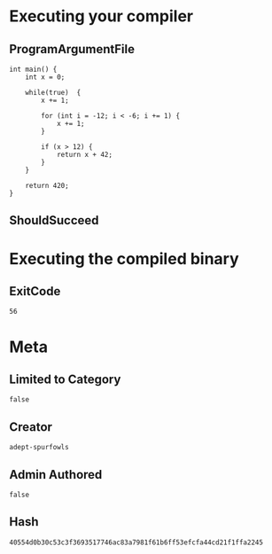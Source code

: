 # Executing your compiler

## ProgramArgumentFile

```
int main() {
	int x = 0;

	while(true)  {
		x += 1;
		
		for (int i = -12; i < -6; i += 1) {
			x += 1;
		}

		if (x > 12) {
			return x + 42;
		}
	}

	return 420;
}

```

## ShouldSucceed

# Executing the compiled binary

## ExitCode

```
56
```

# Meta

## Limited to Category

```
false
```

## Creator

```
adept-spurfowls
```

## Admin Authored

```
false
```

## Hash

```
40554d0b30c53c3f3693517746ac83a7981f61b6ff53efcfa44cd21f1ffa2245
```
